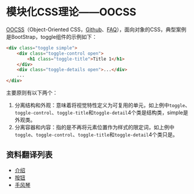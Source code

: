 # 模块化CSS理论——OOCSS

[OOCSS](http://oocss.org)（Object-Oriented CSS，[Github](https://github.com/stubbornella/oocss/wiki)、[FAQ](https://github.com/stubbornella/oocss/wiki/faq)），面向对象的CSS，典型案例是BootStrap，toggle组件的示例如下：

```html
<div class="toggle simple">
    <div class="toggle-control open">
        <h1 class="toggle-title">Title 1</h1>
    </div>
    <div class="toggle-details open">...</div>
    ...
</div>
```

主要原则有以下两个：

1. 分离结构和外观：意味着将视觉特性定义为可复用的单元，如上例中`toggle`、`toggle-control`、`toggle-title`和`toggle-detail`4个类是结构类，simple是外观类。
2. 分离容器和内容：指的是不再将元素位置作为样式的限定词，如上例中`toggle`、`toggle-control`、`toggle-title`和`toggle-detail`4个类只是。

## 资料翻译列表


* [介绍](/introduction)
* [按钮](/buttons)
* [手风琴](/carousel)